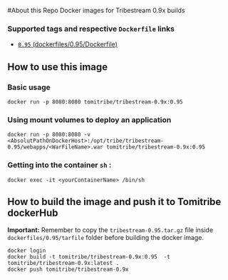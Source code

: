 #About this Repo
Docker images for Tribestream 0.9x builds

### Supported tags and respective `Dockerfile` links

* [`0.95` (dockerfiles/0.95/Dockerfile)](https://github.com/tomitribe/tes-0.9x-docker/blob/master/dockerfiles/0.95/Dockerfile)

## How to use this image

### Basic usage
   
    docker run -p 8080:8080 tomitribe/tribestream-0.9x:0.95

### Using mount volumes to deploy an application
    
    docker run -p 8080:8080 -v <AbsolutPathOnDockerHost>:/opt/tribe/tribestream-0.95/webapps/<WarFileName>.war tomitribe/tribestream-0.9x:0.95

### Getting into the container `sh` :
    docker exec -it <yourContainerName> /bin/sh
       
## How to build the image and push it to Tomitribe dockerHub
   **Important:** 
   Remember to copy the `tribestream-0.95.tar.gz`  file inside `dockerfiles/0.95/tarfile` folder before building the docker image.

```
docker login
docker build -t tomitribe/tribestream-0.9x:0.95  -t tomitribe/tribestream-0.9x:latest .
docker push tomitribe/tribestream-0.9x
```    
    
    
    
 
 